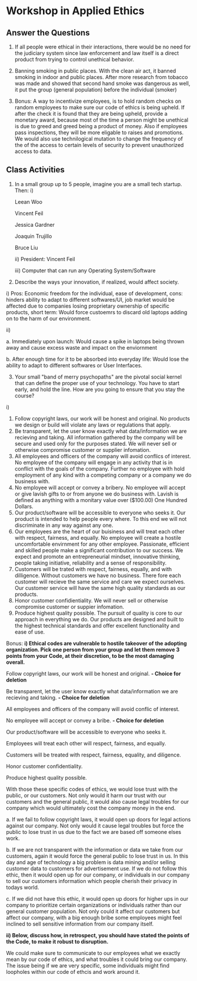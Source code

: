 # Workshop in Applied Ethics
## Answer the Questions

1) If all people were ethical in their interactions, there would be no need for the judiciary system since law enforcement and law itself is a direct product from trying to control unethical behavior.

2) Banning smoking in public places. With the clean air act, it banned smoking in indoor and public places. After more research from tobacco was made and showed that second hand smoke was dangerous as well, it put the group (general population) before the individual (smoker)

3) Bonus: A way to incentivize employees, is to hold random checks on random employees to make sure our code of ethics is being upheld. If after the check it is found that they are being upheld, provide a monetary award, because most of the time a person might be unethical is due to greed and greed being a product of money. Also if employees pass inspections, they will be more eligable to raises and promotions. We would also use technilogical mutation to change the frequency of the of the access to certain levels of security to prevent unauthorized access to data. 

## Class Activities

1) In a small group up to 5 people, imagine you are a small tech startup. Then:
i)

   Leean Woo
   
   Vincent Feil
   
   Jessica Gardner
   
   Joaquin Trujillo
   
   Bruce Liu
   
   ii) President: Vincent Feil
   
   iii) Computer that can run any Operating System/Software 
   
2) Describe the ways your innovation, if realized, would affect society.

  i) Pros: Economic freedom for the individual, ease of development, 
  cons: hinders ability to adapt to different softwares/UI, job market would be affected due to companies losing proprietary ownership of specific products, short term: Would force custoemrs to discard old laptops adding on to the harm of our environment.
  
  ii) 
  
  a. Immediately upon launch: Would cause a spike in laptops being thrown away and cause excess waste and impact on the enviornment 
      
  b. After enough time for it to be absorbed into everyday life: Would lose the ability to adapt to different softwares or User Interfaces. 
   
  
3) Your small "band of merry psychopaths" are the pivotal social kernel that can define the proper use of your technology. You have to start early, and hold the line. How are you going to ensure that you stay the course?

  i) 
  1. Follow copyright laws, our work will be honest and original. 
     No products we design or build will violate any laws or regulations that apply.
  2. Be transparent, let the user know exactly what data/information we are recieving and taking.
     All information gathered by the company will be secure and used only for the purposes stated. We will never sell or otherwise
     compromise customer or supplier infomation.
  3. All employees and officers of the company will avoid conflics of interest.
     No employee of the company will engage in any activity that is in conflict with the goals of the company. Further no employee with 
     hold employment of any kind with a competing company or a company we do business with. 
  4. No employee will accept or convey a bribery. 
     No employee will accept or give lavish gifts to or from anyone we do business with. Lavish is defined as anything with a monitary
     value over ($100.00) One Hundred Dollars. 
  5. Our product/software will be accessible to everyone who seeks it.
     Our product is intended to help people every where. To this end we will not discriminate in any way against any one. 
  6. Our employees are the heart of our buisiness and will treat each other with respect, fairness, and equally.
     No employee will create a hostile uncomfortable envirnment for any other employee. 
     Passionate, efficient and skilled people make a significant contribution to our success. We expect and
     promote an entrepreneurial mindset, innovative thinking, people taking initiative, reliability and a sense of
     responsibility.
  7. Customers will be trated with respect, fairness, equally, and with dilligence.
     Without customers we have no business. There fore each customer will recieve the same service and care we expect ourselves. Our 
     customer service will have the same high quality standards as our products.
  8. Honor customer confidientiality.
     We will never sell or otherwise compromise customer or suppier infomation.
  9. Produce highest quality possible.
     The pursuit of quality is core to our approach in everything we do. 
     Our products are designed and built to the highest technical standards and offer excellent functionality and ease of
     use.
  
Bonus: 
  **i) Ethical codes are vulnerable to hostile takeover of the adopting organization. Pick one person from your group and let them remove 3 points from your Code, at their discretion, to be the most damaging overall.**
  
Follow copyright laws, our work will be honest and original. **- Choice for deletion**

Be transparent, let the user know exactly what data/information we are recieving and taking. **- Choice for deletion**

All employees and officers of the company will avoid conflic of interest.

No employee will accept or convey a bribe. **- Choice for deletion**

Our product/software will be accessible to everyone who seeks it.

Employees will treat each other will respect, fairness, and equally.

Customers will be treated with respect, fairness, equality, and diligence.

Honor customer confidentiality.

Produce highest quality possible.

With those these specific codes of ethics, we would lose trust with the public, or our customers. Not only would it harm our trust with our customers and the general public, it would also cause legal troubles for our company which would ultimately cost the company money in the end. 

a. If we fail to follow copyright laws, it would open up doors for legal actions against our company. Not only would it cause legal troubles but force the public to lose trust in us due to the fact we are based off someone elses work. 

b. If we are not transparent with the information or data we take from our customers, again it would force the general public to lose trust in us. In this day and age of technology a big problem is data mining and/or selling customer data to customers for advertisement use. If we do not follow this ethic, then it would open up for our company, or individuals in our company to sell our customers information which people cherish their privacy in todays world. 

c. If we did not have this ethic, it would open up doors for higher ups in our company to prioritize certain organizations or individuals rather than our general customer population. Not only could it affect our customers but affect our company, with a big enough bribe some employees might feel inclined to sell sensitive information from our company itself. 

**ii) Below, discuss how, in retrospect, you should have stated the points of the Code, to make it robust to disruption.**

We could make sure to communicate to our employees what we exactly mean by our code of ethics, and what troubles it could bring our company. The issue being if we are very specific, some individuals might find loopholes within our code of ethcis and work around it. 
   
